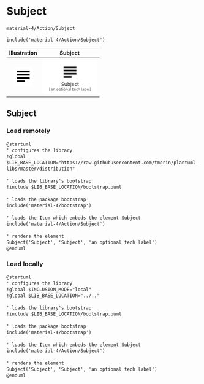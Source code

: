 # Subject


```text
material-4/Action/Subject
```

```text
include('material-4/Action/Subject')
```



| Illustration | Subject |
| :---: | :---: |
| ![illustration for Illustration](../../material-4/Action/Subject.png) | ![illustration for Subject](../../material-4/Action/Subject.Local.png) |




## Subject

### Load remotely
```plantuml
@startuml
' configures the library
!global $LIB_BASE_LOCATION="https://raw.githubusercontent.com/tmorin/plantuml-libs/master/distribution"

' loads the library's bootstrap
!include $LIB_BASE_LOCATION/bootstrap.puml

' loads the package bootstrap
include('material-4/bootstrap')

' loads the Item which embeds the element Subject
include('material-4/Action/Subject')

' renders the element
Subject('Subject', 'Subject', 'an optional tech label')
@enduml
```

### Load locally
```plantuml
@startuml
' configures the library
!global $INCLUSION_MODE="local"
!global $LIB_BASE_LOCATION="../.."

' loads the library's bootstrap
!include $LIB_BASE_LOCATION/bootstrap.puml

' loads the package bootstrap
include('material-4/bootstrap')

' loads the Item which embeds the element Subject
include('material-4/Action/Subject')

' renders the element
Subject('Subject', 'Subject', 'an optional tech label')
@enduml
```

